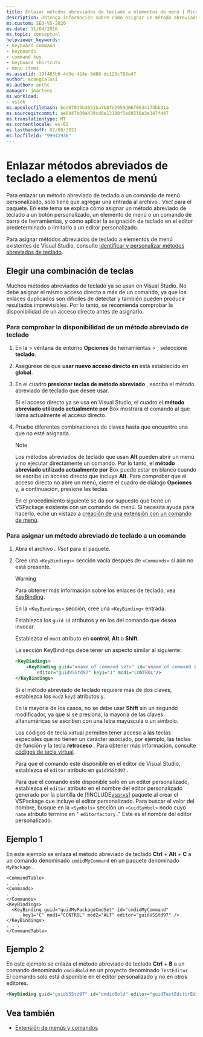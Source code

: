 ```yaml
---
title: Enlazar métodos abreviados de teclado a elementos de menú | Microsoft Docs
description: Obtenga información sobre cómo asignar un método abreviado de teclado en Visual Studio a un botón personalizado, un elemento de menú o un comando de barra de herramientas para el editor predeterminado o un editor personalizado.
ms.custom: SEO-VS-2020
ms.date: 11/04/2016
ms.topic: conceptual
helpviewer_keywords:
- keyboard command
- keyboards
- command key
- keyboard shortcuts
- menu items
ms.assetid: 19f483b6-4d3e-424e-9d68-dc129c788e47
author: acangialosi
ms.author: anthc
manager: jmartens
ms.workload:
- vssdk
ms.openlocfilehash: bed07019b3651ba7b0fe2959d06f0634374bb31a
ms.sourcegitcommit: ae6d47b09a439cd0e13180f5e89510e3e347fd47
ms.translationtype: MT
ms.contentlocale: es-ES
ms.lasthandoff: 02/08/2021
ms.locfileid: "99941936"
---
```

# <a name="bind-keyboard-shortcuts-to-menu-items"></a>Enlazar métodos abreviados de teclado a elementos de menú
Para enlazar un método abreviado de teclado a un comando de menú personalizado, solo tiene que agregar una entrada al archivo *. Vsct* para el paquete. En este tema se explica cómo asignar un método abreviado de teclado a un botón personalizado, un elemento de menú o un comando de barra de herramientas, y cómo aplicar la asignación de teclado en el editor predeterminado o limitarlo a un editor personalizado.

 Para asignar métodos abreviados de teclado a elementos de menú existentes de Visual Studio, consulte [identificar y personalizar métodos abreviados de teclado](../ide/identifying-and-customizing-keyboard-shortcuts-in-visual-studio.md).

## <a name="choose-a-key-combination"></a>Elegir una combinación de teclas
 Muchos métodos abreviados de teclado ya se usan en Visual Studio. No debe asignar el mismo acceso directo a más de un comando, ya que los enlaces duplicados son difíciles de detectar y también pueden producir resultados imprevisibles. Por lo tanto, se recomienda comprobar la disponibilidad de un acceso directo antes de asignarlo.

### <a name="to-verify-the-availability-of-a-keyboard-shortcut"></a>Para comprobar la disponibilidad de un método abreviado de teclado

1. En la   >  ventana de entorno **Opciones** de herramientas  >   , seleccione **teclado**.

2. Asegúrese de que **usar nuevo acceso directo en** está establecido en **global**.

3. En el cuadro **presionar teclas de método abreviado** , escriba el método abreviado de teclado que desee usar.

    Si el acceso directo ya se usa en Visual Studio, el cuadro el **método abreviado utilizado actualmente por** Box mostrará el comando al que llama actualmente el acceso directo.

4. Pruebe diferentes combinaciones de claves hasta que encuentre una que no esté asignada.

   > [!NOTE]
   > Los métodos abreviados de teclado que usan **Alt** pueden abrir un menú y no ejecutar directamente un comando. Por lo tanto, el **método abreviado utilizado actualmente por** Box puede estar en blanco cuando se escribe un acceso directo que incluye **Alt**. Para comprobar que el acceso directo no abre un menú, cierre el cuadro de diálogo **Opciones** y, a continuación, presione las teclas.

   En el procedimiento siguiente se da por supuesto que tiene un VSPackage existente con un comando de menú. Si necesita ayuda para hacerlo, eche un vistazo a [creación de una extensión con un comando de menú](../extensibility/creating-an-extension-with-a-menu-command.md).

### <a name="to-assign-a-keyboard-shortcut-to-a-command"></a>Para asignar un método abreviado de teclado a un comando

1. Abra el archivo *. Vsct* para el paquete.

2. Cree una `<KeyBindings>` sección vacía después de `<Commands>` si aún no está presente.

   > [!WARNING]
   > Para obtener más información sobre los enlaces de teclado, vea [KeyBinding](../extensibility/keybinding-element.md).

    En la `<KeyBindings>` sección, cree una `<KeyBinding>` entrada.

    Establezca los `guid`  `id` atributos y en los del comando que desea invocar.

    Establezca el `mod1` atributo en **control**, **Alt** o **Shift**.

    La sección KeyBindings debe tener un aspecto similar al siguiente:

   ```xml
   <KeyBindings>
       <KeyBinding guid="<name of command set>" id="<name of command id>"
           editor="guidVSStd97" key1="1" mod1="CONTROL"/>
   </KeyBindings>

   ```

   Si el método abreviado de teclado requiere más de dos claves, establezca los `mod2` `key2` atributos y.

   En la mayoría de los casos, no se debe usar **Shift** sin un segundo modificador, ya que si se presiona, la mayoría de las claves alfanuméricas se escriben con una letra mayúscula o un símbolo.

   Los códigos de tecla virtual permiten tener acceso a las teclas especiales que no tienen un carácter asociado, por ejemplo, las teclas de función y la tecla **retroceso** . Para obtener más información, consulte [códigos de tecla virtual](/windows/desktop/inputdev/virtual-key-codes).

   Para que el comando esté disponible en el editor de Visual Studio, establezca el `editor` atributo en `guidVSStd97` .

   Para que el comando esté disponible solo en un editor personalizado, establezca el `editor` atributo en el nombre del editor personalizado generado por la plantilla de [!INCLUDE[vsprvs](../code-quality/includes/vsprvs_md.md)] paquete al crear el VSPackage que incluye el editor personalizado. Para buscar el valor del nombre, busque en la `<Symbols>` sección un `<GuidSymbol>` nodo cuyo `name` atributo termine en " `editorfactory` ." Este es el nombre del editor personalizado.

## <a name="example-1"></a>Ejemplo 1
 En este ejemplo se enlaza el método abreviado de teclado **Ctrl** + **Alt** + **C** a un comando denominado `cmdidMyCommand` en un paquete denominado `MyPackage` .

```
<CommandTable>
. . .
<Commands>
. . .
</Commands>
<KeyBindings>
  <KeyBinding guid="guidMyPackageCmdSet" id="cmdidMyCommand"
      key1="C" mod1="CONTROL" mod2="ALT" editor="guidVSStd97" />
</KeyBindings>
. . .
</CommandTable>
```

## <a name="example-2"></a>Ejemplo 2
 En este ejemplo se enlaza el método abreviado de teclado **Ctrl** + **B** a un comando denominado `cmdidBold` en un proyecto denominado `TestEditor` . El comando solo está disponible en el editor personalizado y no en otros editores.

```xml
<KeyBinding guid="guidVSStd97" id="cmdidBold" editor="guidTestEditorEditorFactory" key1="B" mod1="Control" />
```

## <a name="see-also"></a>Vea también
- [Extensión de menús y comandos](../extensibility/extending-menus-and-commands.md)
